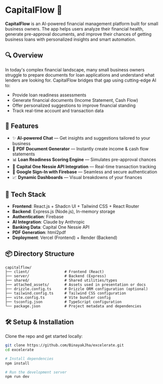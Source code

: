 # CapitalFlow 💸

**CapitalFlow** is an AI-powered financial management platform built for small business owners. The app helps users analyze their financial health, generate pre-approval documents, and improve their chances of getting business loans with personalized insights and smart automation.

## 🔍 Overview

In today's complex financial landscape, many small business owners struggle to prepare documents for loan applications and understand what lenders are looking for. CapitalFlow bridges that gap using cutting-edge AI to:

- Provide loan readiness assessments  
- Generate financial documents (Income Statement, Cash Flow)  
- Offer personalized suggestions to improve financial standing  
- Track real-time account and transaction data  

## 🚀 Features

- ✨ **AI-powered Chat** — Get insights and suggestions tailored to your business  
- 📄 **PDF Document Generator** — Instantly create income & cash flow statements  
- 📊 **Loan Readiness Scoring Engine** — Simulates pre-approval chances  
- 🔗 **Capital One Nessie API Integration** — Real-time transaction tracking  
- 🔐 **Google Sign-In with Firebase** — Seamless and secure authentication  
- 📈 **Dynamic Dashboards** — Visual breakdowns of your finances  

## 🧠 Tech Stack

- **Frontend**: React.js + Shadcn UI + Tailwind CSS + React Router  
- **Backend**: Express.js (Node.js), In-memory storage  
- **Authentication**: Firebase  
- **AI Integration**: Claude by Anthropic  
- **Banking Data**: Capital One Nessie API  
- **PDF Generation**: html2pdf  
- **Deployment**: Vercel (Frontend) + Render (Backend)  

## 📦 Directory Structure

```
capitalflow/
├── client/                # Frontend (React)
├── server/                # Backend (Express)
├── shared/                # Shared utilities/types
├── attached_assets/       # Assets used in presentation or docs
├── drizzle.config.ts      # Drizzle ORM configuration (optional)
├── tailwind.config.ts     # Tailwind CSS configuration
├── vite.config.ts         # Vite bundler config
├── tsconfig.json          # TypeScript configuration
└── package.json           # Project metadata and dependencies
```



## 🛠️ Setup & Installation

Clone the repo and get started locally:

```bash
git clone https://github.com/BinayakJha/excelerate.git
cd excelerate

# Install dependencies
npm install

# Run the development server
npm run dev




